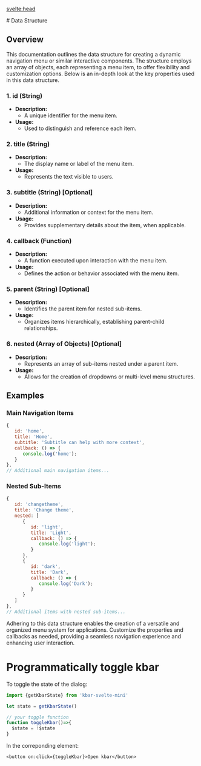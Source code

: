 <svelte:head>

<title>Data Structure</title>
</svelte:head>
# Data Structure

## Overview

This documentation outlines the data structure for creating a dynamic navigation menu or similar interactive components. The structure employs an array of objects, each representing a menu item, to offer flexibility and customization options. Below is an in-depth look at the key properties used in this data structure.

### 1. id (String)

- **Description:**
  - A unique identifier for the menu item.
- **Usage:**
  - Used to distinguish and reference each item.

### 2. title (String)

- **Description:**
  - The display name or label of the menu item.
- **Usage:**
  - Represents the text visible to users.

### 3. subtitle (String) [Optional]

- **Description:**
  - Additional information or context for the menu item.
- **Usage:**
  - Provides supplementary details about the item, when applicable.

### 4. callback (Function)

- **Description:**
  - A function executed upon interaction with the menu item.
- **Usage:**
  - Defines the action or behavior associated with the menu item.

### 5. parent (String) [Optional]

- **Description:**
  - Identifies the parent item for nested sub-items.
- **Usage:**
  - Organizes items hierarchically, establishing parent-child relationships.

### 6. nested (Array of Objects) [Optional]

- **Description:**
  - Represents an array of sub-items nested under a parent item.
- **Usage:**
  - Allows for the creation of dropdowns or multi-level menu structures.

## Examples

### Main Navigation Items

```javascript
{
   id: 'home',
   title: 'Home',
   subtitle: 'Subtitle can help with more context',
   callback: () => {
      console.log('home');
   }
},
// Additional main navigation items...
```

<!-- ### Sub-Items with Parent

```javascript
{
   id: 'youtube',
   title: 'Youtube',
   parent: 'Navigation',
   callback: () => {
      console.log('Services');
   }
},
// Additional sub-items with parent...
``` -->

### Nested Sub-Items

```javascript
{
   id: 'changetheme',
   title: 'Change theme',
   nested: [
      {
         id: 'light',
         title: 'Light',
         callback: () => {
            console.log('light');
         }
      },
      {
         id: 'dark',
         title: 'Dark',
         callback: () => {
            console.log('Dark');
         }
      }
   ]
},
// Additional items with nested sub-items...
```

Adhering to this data structure enables the creation of a versatile and organized menu system for applications. Customize the properties and callbacks as needed, providing a seamless navigation experience and enhancing user interaction.

# Programmatically toggle kbar

To toggle the state of the dialog:

```js
import {getKbarState} from 'kbar-svelte-mini'

let state = getKbarState()

// your toggle function
function toggleKbar()=>{
  $state = !$state
}
```

In the correponding element:

```svelte
<button on:click={toggleKbar}>Open kbar</button>
```
